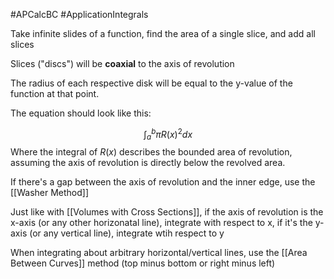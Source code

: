 #APCalcBC #ApplicationIntegrals 

Take infinite slides of a function, find the area of a single slice, and add all slices

Slices ("discs") will be **coaxial** to the axis of revolution

The radius of each respective disk will be equal to the y-value of the function at that point.

The equation should look like this:

$$\int_a^b{\pi R(x)^2}dx $$
Where the integral of $R(x)$ describes the bounded area of revolution, assuming the axis of revolution is directly below the revolved area.

If there's a gap between the axis of revolution and the inner edge, use the [[Washer Method]]


Just like with [[Volumes with Cross Sections]], if the axis of revolution is the x-axis (or any other horizonatal line), integrate with respect to x, if it's the y-axis (or any vertical line), integrate wtih respect to y

When integrating about arbitrary horizontal/vertical lines, use the [[Area Between Curves]] method (top minus bottom or right minus left)



